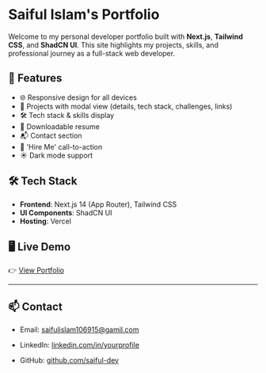 # Saiful Islam's Portfolio

Welcome to my personal developer portfolio built with **Next.js**, **Tailwind CSS**, and **ShadCN UI**. This site highlights my projects, skills, and professional journey as a full-stack web developer.

## 🚀 Features

- 🌐 Responsive design for all devices
- 🧩 Projects with modal view (details, tech stack, challenges, links)
- 🛠️ Tech stack & skills display
- 📄 Downloadable resume
- 📬 Contact section
- 💼 'Hire Me' call-to-action
- ☀️ Dark mode support

## 🛠️ Tech Stack

- **Frontend**: Next.js 14 (App Router), Tailwind CSS
- **UI Components**: ShadCN UI
- **Hosting**: Vercel

## 🖥️ Live Demo

👉 [View Portfolio](https://my-portfolio-sandy-eight-90.vercel.app/)

---

## 📫 Contact

- Email: saifulislam106915@gamil.com

- LinkedIn: [linkedin.com/in/yourprofile](https://www.linkedin.com/in/saiful-islam-s106915/)

- GitHub: [github.com/saiful-dev](https://github.com/saifulislam106)

